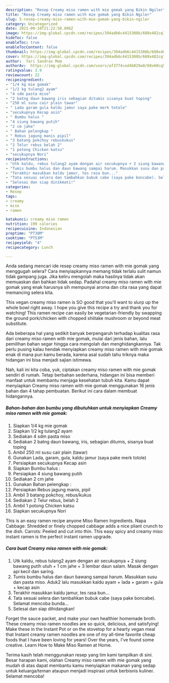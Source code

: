 ```yaml
---
description: "Resep Creamy miso ramen with mie gomak yang Bikin Ngiler"
title: "Resep Creamy miso ramen with mie gomak yang Bikin Ngiler"
slug: 5-resep-creamy-miso-ramen-with-mie-gomak-yang-bikin-ngiler
category: Uncategorized
date: 2021-09-10T21:22:58.896Z
image: https://img-global.cpcdn.com/recipes/394adb6c4415308b/680x482cq70/creamy-miso-ramen-with-mie-gomak-foto-resep-utama.jpg
hideToc: false
enableToc: true
enableTocContent: false
thumbnail: https://img-global.cpcdn.com/recipes/394adb6c4415308b/680x482cq70/creamy-miso-ramen-with-mie-gomak-foto-resep-utama.jpg
cover: https://img-global.cpcdn.com/recipes/394adb6c4415308b/680x482cq70/creamy-miso-ramen-with-mie-gomak-foto-resep-utama.jpg
author:  Tari Sandras Mom
authorAv:  https://img-global.cpcdn.com/users/af3774ced4b029a0/60x60cq50/avatar.jpg
ratingvalue: 3.9
reviewcount: 22
recipeingredient:
- "1/4 kg mie gomak"
- "1/2 kg tulang2 ayam"
- "4 sdm pasta miso"
- "2 batng daun bawang iris sebagian ditumis sisanya buat toping"
- "250 ml susu cair plain tawar"
- " Lada garam gula kaldu jamur saya pake merk totole"
- "secukupnya Kecap asin"
- " Bumbu halus "
- "4 siung bawang putih"
- "2 cm jahe"
- " Bahan pelengkap "
- " Rebus jagung manis pipil"
- "3 batang pokchoy rebuskukus"
- "2 Telur rebus belah 2"
- "1 potong Chicken katsu"
- "secukupnya Nori"
recipeinstructions:
- "Utk kaldu, rebus tulang2 ayam dengan air secukupnya + 2 siung bawang putih utuh + 1 cm jahe + 3 lembar daun salam. Masak dengan api kecil dan saring."
- "Tumis bumbu halus dan daun bawang sampai harum. Masukkan susu dan pasta miso. Aduk2 lalu masukkan kaldu ayam + lada + garam + gula + kecap asin"
- "Terakhir masukkan kaldu jamur, tes rasa bun..."
- "Tata sesuai selera dan tambahkan bubuk cabe (saya pake boncabe). Selamat mencoba bunda..."
- "Selesai dan siap dinikmati!"
categories:
- Resep
tags:
- creamy
- miso
- ramen

katakunci: creamy miso ramen 
nutrition: 199 calories
recipecuisine: Indonesian
preptime: "PT38M"
cooktime: "PT53M"
recipeyield: "4"
recipecategory: Lunch

---
```



Anda sedang mencari ide resep creamy miso ramen with mie gomak yang menggugah selera? Cara menyiapkannya memang tidak terlalu sulit namun tidak gampang juga. Jika keliru mengolah maka hasilnya tidak akan memuaskan dan bahkan tidak sedap. Padahal creamy miso ramen with mie gomak yang enak harusnya sih mempunyai aroma dan cita rasa yang dapat memancing selera kita.


This vegan creamy miso ramen is SO good that you&#39;ll want to slurp up the whole bowl right away. I hope you give this recipe a try and thank you for watching! This ramen recipe can easily be vegetarian-friendly by swapping the ground pork/chicken with chopped shiitake mushroom or beyond meat substitute.

Ada beberapa hal yang sedikit banyak berpengaruh terhadap kualitas rasa dari creamy miso ramen with mie gomak, mulai dari jenis bahan, lalu pemilihan bahan segar hingga cara mengolah dan menghidangkannya. Tak perlu pusing kalau hendak menyiapkan creamy miso ramen with mie gomak enak di mana pun kamu berada, karena asal sudah tahu triknya maka hidangan ini bisa menjadi sajian istimewa.


Nah, kali ini kita coba, yuk, ciptakan creamy miso ramen with mie gomak sendiri di rumah. Tetap berbahan sederhana, hidangan ini bisa memberi manfaat untuk membantu menjaga kesehatan tubuh kita. Kamu dapat menyiapkan Creamy miso ramen with mie gomak menggunakan 16 jenis bahan dan 4 tahap pembuatan. Berikut ini cara dalam membuat hidangannya.

<!--inarticleads1-->

##### Bahan-bahan dan bumbu yang dibutuhkan untuk menyiapkan Creamy miso ramen with mie gomak:

1. Siapkan 1/4 kg mie gomak
1. Siapkan 1/2 kg tulang2 ayam
1. Sediakan 4 sdm pasta miso
1. Sediakan 2 batng daun bawang, iris, sebagian ditumis, sisanya buat toping
1. Ambil 250 ml susu cair plain (tawar)
1. Gunakan  Lada, garam, gula, kaldu jamur (saya pake merk totole)
1. Persiapkan secukupnya Kecap asin
1. Siapkan  Bumbu halus :
1. Persiapkan 4 siung bawang putih
1. Sediakan 2 cm jahe
1. Gunakan  Bahan pelengkap :
1. Persiapkan  Rebus jagung manis, pipil
1. Ambil 3 batang pokchoy, rebus/kukus
1. Sediakan 2 Telur rebus, belah 2
1. Ambil 1 potong Chicken katsu
1. Siapkan secukupnya Nori


This is an easy ramen recipe anyone Miso Ramen Ingredients. Napa Cabbage: Shredded or finely chopped cabbage adds a nice pliant crunch to the dish. Carrots: Peeled and cut into thin. This easy spicy and creamy miso instant ramen is the perfect instant ramen upgrade. 

<!--inarticleads2-->

##### Cara buat Creamy miso ramen with mie gomak:

1. Utk kaldu, rebus tulang2 ayam dengan air secukupnya + 2 siung bawang putih utuh + 1 cm jahe + 3 lembar daun salam. Masak dengan api kecil dan saring.
1. Tumis bumbu halus dan daun bawang sampai harum. Masukkan susu dan pasta miso. Aduk2 lalu masukkan kaldu ayam + lada + garam + gula + kecap asin
1. Terakhir masukkan kaldu jamur, tes rasa bun...
1. Tata sesuai selera dan tambahkan bubuk cabe (saya pake boncabe). Selamat mencoba bunda...
1. Selesai dan siap dihidangkan!

Forget the sauce packet, and make your own healthier homemade broth. These creamy miso ramen noodles are so quick, delicious, and satisfying! Make these in the Instant Pot or on the stovetop for a hearty vegan meal that Instant creamy ramen noodles are one of my all-time favorite cheap foods that I have been loving for years! Over the years, I&#39;ve found some creative. Learn How to Make Miso Ramen at Home. 

Terima kasih telah menggunakan resep yang tim kami tampilkan di sini. Besar harapan kami, olahan Creamy miso ramen with mie gomak yang mudah di atas dapat membantu kamu menyiapkan makanan yang sedap untuk keluarga/teman ataupun menjadi inspirasi untuk berbisnis kuliner. Selamat mencoba!
